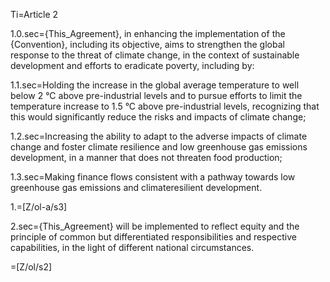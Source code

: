 Ti=Article 2

1.0.sec={This_Agreement}, in enhancing the implementation of the {Convention}, including its objective, aims to strengthen the global response to the threat of climate change, in the context of sustainable development and efforts to eradicate poverty, including by:

1.1.sec=Holding the increase in the global average temperature to well below 2 °C above pre-industrial levels and to pursue efforts to limit the temperature increase to 1.5 °C above pre-industrial levels, recognizing that this would significantly reduce the risks and impacts of climate change;

1.2.sec=Increasing the ability to adapt to the adverse impacts of climate change and foster climate resilience and low greenhouse gas emissions development, in a manner that does not threaten food production;

1.3.sec=Making finance flows consistent with a pathway towards low greenhouse gas emissions and climateresilient development.

1.=[Z/ol-a/s3]

2.sec={This_Agreement} will be implemented to reflect equity and the principle of common but differentiated responsibilities and respective capabilities, in the light of different national circumstances.

=[Z/ol/s2]

